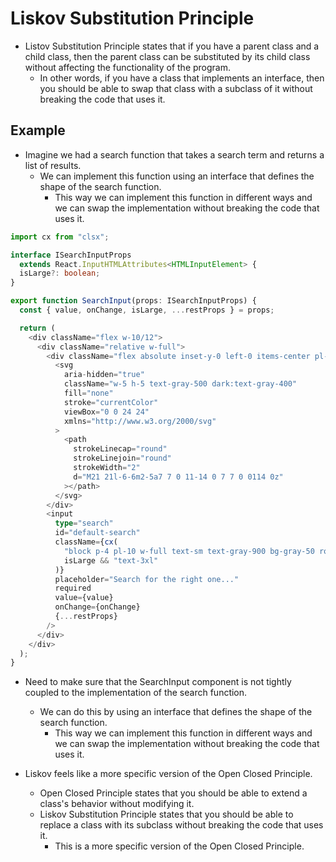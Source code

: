 # Liskov Substitution Principle

- Listov Substitution Principle states that if you have a parent class and a child class, then the parent class can be substituted by its child class without affecting the functionality of the program.
  - In other words, if you have a class that implements an interface, then you should be able to swap that class with a subclass of it without breaking the code that uses it.

## Example

- Imagine we had a search function that takes a search term and returns a list of results.
  - We can implement this function using an interface that defines the shape of the search function.
    - This way we can implement this function in different ways and we can swap the implementation without breaking the code that uses it.

```ts
import cx from "clsx";

interface ISearchInputProps
  extends React.InputHTMLAttributes<HTMLInputElement> {
  isLarge?: boolean;
}

export function SearchInput(props: ISearchInputProps) {
  const { value, onChange, isLarge, ...restProps } = props;

  return (
    <div className="flex w-10/12">
      <div className="relative w-full">
        <div className="flex absolute inset-y-0 left-0 items-center pl-3 pointer-events-none">
          <svg
            aria-hidden="true"
            className="w-5 h-5 text-gray-500 dark:text-gray-400"
            fill="none"
            stroke="currentColor"
            viewBox="0 0 24 24"
            xmlns="http://www.w3.org/2000/svg"
          >
            <path
              strokeLinecap="round"
              strokeLinejoin="round"
              strokeWidth="2"
              d="M21 21l-6-6m2-5a7 7 0 11-14 0 7 7 0 0114 0z"
            ></path>
          </svg>
        </div>
        <input
          type="search"
          id="default-search"
          className={cx(
            "block p-4 pl-10 w-full text-sm text-gray-900 bg-gray-50 rounded-lg border border-gray-300 focus:ring-blue-500 focus:border-blue-500 dark:bg-gray-700 dark:border-gray-600 dark:placeholder-gray-400 dark:text-white dark:focus:ring-blue-500 dark:focus:border-blue-500 outline-none",
            isLarge && "text-3xl"
          )}
          placeholder="Search for the right one..."
          required
          value={value}
          onChange={onChange}
          {...restProps}
        />
      </div>
    </div>
  );
}
```

- Need to make sure that the SearchInput component is not tightly coupled to the implementation of the search function.

  - We can do this by using an interface that defines the shape of the search function.
    - This way we can implement this function in different ways and we can swap the implementation without breaking the code that uses it.

- Liskov feels like a more specific version of the Open Closed Principle.
  - Open Closed Principle states that you should be able to extend a class's behavior without modifying it.
  - Liskov Substitution Principle states that you should be able to replace a class with its subclass without breaking the code that uses it.
    - This is a more specific version of the Open Closed Principle.
